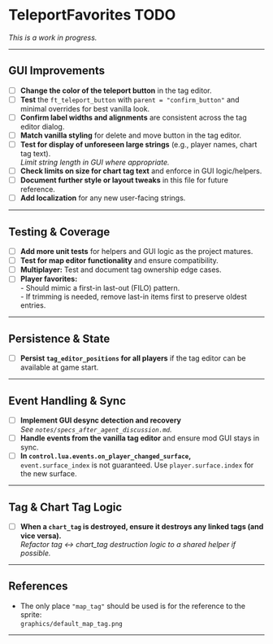 # TeleportFavorites TODO

_This is a work in progress._

---

## GUI Improvements

- [ ] **Change the color of the teleport button** in the tag editor.
- [ ] **Test** the `ft_teleport_button` with `parent = "confirm_button"` and minimal overrides for best vanilla look.
- [ ] **Confirm label widths and alignments** are consistent across the tag editor dialog.
- [ ] **Match vanilla styling** for delete and move button in the tag editor.
- [ ] **Test for display of unforeseen large strings** (e.g., player names, chart tag text).  
      _Limit string length in GUI where appropriate._
- [ ] **Check limits on size for chart tag text** and enforce in GUI logic/helpers.
- [ ] **Document further style or layout tweaks** in this file for future reference.
- [ ] **Add localization** for any new user-facing strings.

---

## Testing & Coverage

- [ ] **Add more unit tests** for helpers and GUI logic as the project matures.
- [ ] **Test for map editor functionality** and ensure compatibility.
- [ ] **Multiplayer:** Test and document tag ownership edge cases.
- [ ] **Player favorites:**  
      - Should mimic a first-in last-out (FILO) pattern.  
      - If trimming is needed, remove last-in items first to preserve oldest entries.

---

## Persistence & State

- [ ] **Persist `tag_editor_positions` for all players** if the tag editor can be available at game start.

---

## Event Handling & Sync

- [ ] **Implement GUI desync detection and recovery**  
      _See `notes/specs_after_agent_discussion.md`._
- [ ] **Handle events from the vanilla tag editor** and ensure mod GUI stays in sync.
- [ ] **In `control.lua.events.on_player_changed_surface`,**  
      `event.surface_index` is not guaranteed. Use `player.surface.index` for the new surface.

---

## Tag & Chart Tag Logic

- [ ] **When a `chart_tag` is destroyed, ensure it destroys any linked tags (and vice versa).**  
      _Refactor tag <-> chart_tag destruction logic to a shared helper if possible._

---

## References

- The only place `"map_tag"` should be used is for the reference to the sprite:  
  `graphics/default_map_tag.png`

---


<!--
the fave_bar will exist in the player's top gui. it should strive to be displayed as the rightmost item in the top gui. the parent element of the gui is fave_bar_frame

the fave_bar_frame will have two horizontal containers. The first, the fave_toggle_container, will hold one button, fave_toggle. this button should use a red star as an icon. clicking on this button will immediately show or hide the next container in this gui, the favorite_buttons container. These containers sohuld sit side by side with the fave_toggle to the of the parent container. to keep the state of the fave_toggle button, it should live in persistent storage, like so:
storage.players[player_index] = {
  toggle_fave_bar_buttons = boolean,
  ... other
}

the fave_buttons container: will have MAX_FAVORITE_SLOTS and show the player's favorites respective for the slot they are in. If the favorite's gps is not nil or == "", then the icon for the slot button will display the matched chart_tag's icon and if this is not specified, then use the default_map_tag.png, the tooltip will show, on the first line, the value of the gps without the surface component. I believe there is a coords_string method in GPS for this. The second line should show the text of the matched chart_tag, trimmed to reasonable number of allowed chars (50? create a constant to hold this value). If there is no text, then a second line should not be displayed. Each slot should also show a caption for it's slot number (1-0), the caption text should be rather small.

all slot buttons (including toggle_favorite), should be slot buttons, at the standard size of 36x36

do your best to share styles among same elements

Because the slot buttons are a representation of the order of a player's favorites collection, this gives us a responsibility to provide a rich, robust interface, with idiomatic and modern factorio style, to manage the ordering of the favorites with an easy to use drag and drop system (using left-click and drag) to reorder the slots. if a slot is locked, it cannot move. but clicking and dragging should be employed to manage the arranging of favorites. Any animations or styling tricks to acheive a modern, idiomatic factorio experience with a bit of panache are welcome. if a tag is locked, it can be unlocked/locked/toggled by entering crtl+left-click - this action will toggle the locked state which should give a bit of a highlight to the slot button to indicate it is locked. if it is possible to layer icons or images on a button, then do so for locked buttons and include a small lock icon or closest approximation to the top layer. if this cannot be done (layered images/icons) then nevermind. All buttons should have distinctly styled indicators as to the state of the button: default, hovered,  clicked, disabled, etc. 
When a slot button is left-clicked, it should immediately teleport the player to the favorited's gps coords
When a slot button is right-clicked, it should immediately bring up the tag_editor, loaded with the favorite's current data, for editing
And recall that when a button is ctrl+left-clicked, it should toggle the locked state of the favorite and update style, icons, etc, for that slot immediately.  This allows for the player to change the is_favorite state for that favorite and easily allows removal of the favorite state and also should allow, if the player is the same as the matching tag.chart_tag.last_user or last_user is nil or "", editing of that tag. whever possible use the player.name to record the last_user

Also, there should be a mechanism to skip building the gui if a mod_setting is set. the favorites_on mod setting can be set, per-player (correct me if I am wrong) to true or false. If the setting is true, the fave_bar_frame should show in the gui, and if the setting is false, the favorites_bar_frame if this setting is changed

The fave_bar should show when defines.render_mode  = game, chart, chart_zoomed_in (or whatever it's called)

the fave_bar_frame should probably have an inner_frame to make styling easier

use the builder pattern for this and all guis! use command pattern to handle user and event interaction
-->
